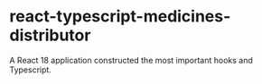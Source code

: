 # react-typescript-medicines-distributor
A React 18 application constructed the most important hooks and Typescript.
